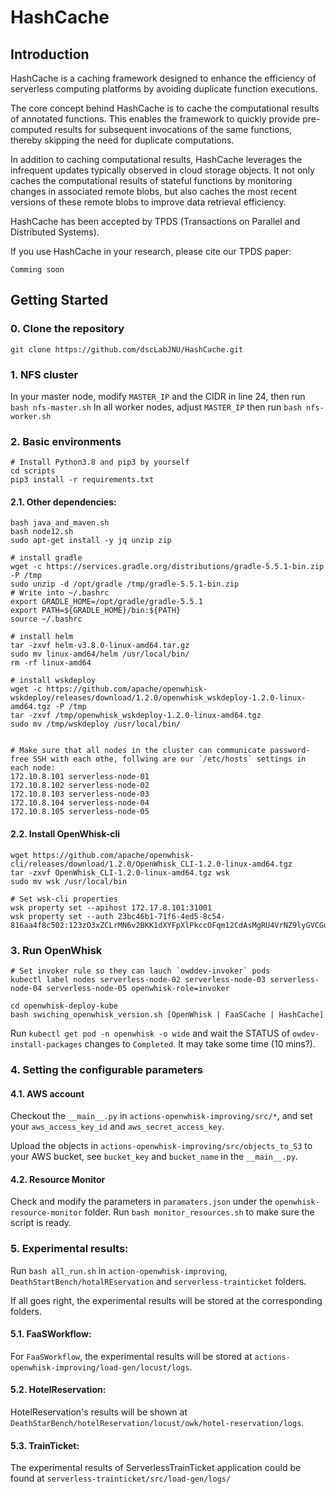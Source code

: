 # HashCache

## Introduction

HashCache is a caching framework designed to enhance the efficiency of serverless computing platforms by avoiding duplicate function executions.

The core concept behind HashCache is to cache the computational results of annotated functions. This enables the framework to quickly provide pre-computed results for subsequent invocations of the same functions, thereby skipping the need for duplicate computations.

In addition to caching computational results, HashCache leverages the infrequent updates typically observed in cloud storage objects. It not only caches the computational results of stateful functions by monitoring changes in associated remote blobs, but also caches the most recent versions of these remote blobs to improve data retrieval efficiency.



HashCache has been accepted by TPDS (Transactions on Parallel and Distributed Systems).

If you use HashCache in your research, please cite our TPDS paper:

```
Comming soon
```



## Getting Started

### 0. Clone the repository

```
git clone https://github.com/dscLabJNU/HashCache.git
```

### 1. NFS cluster

In your master node, modify `MASTER_IP` and the CIDR in line 24, then run `bash nfs-master.sh`
In all worker nodes, adjust `MASTER_IP` then run `bash nfs-worker.sh`

### 2. Basic environments

```shell
# Install Python3.8 and pip3 by yourself
cd scripts
pip3 install -r requirements.txt
```

#### 2.1. Other dependencies:

```shell
bash java_and_maven.sh
bash node12.sh
sudo apt-get install -y jq unzip zip

# install gradle
wget -c https://services.gradle.org/distributions/gradle-5.5.1-bin.zip -P /tmp
sudo unzip -d /opt/gradle /tmp/gradle-5.5.1-bin.zip
# Write into ~/.bashrc
export GRADLE_HOME=/opt/gradle/gradle-5.5.1
export PATH=${GRADLE_HOME}/bin:${PATH}
source ~/.bashrc 

# install helm
tar -zxvf helm-v3.8.0-linux-amd64.tar.gz
sudo mv linux-amd64/helm /usr/local/bin/
rm -rf linux-amd64

# install wskdeploy
wget -c https://github.com/apache/openwhisk-wskdeploy/releases/download/1.2.0/openwhisk_wskdeploy-1.2.0-linux-amd64.tgz -P /tmp
tar -zxvf /tmp/openwhisk_wskdeploy-1.2.0-linux-amd64.tgz
sudo mv /tmp/wskdeploy /usr/local/bin/


# Make sure that all nodes in the cluster can communicate password-free SSH with each othe, follwing are our `/etc/hosts` settings in each node:
172.10.8.101 serverless-node-01
172.10.8.102 serverless-node-02
172.10.8.103 serverless-node-03
172.10.8.104 serverless-node-04
172.10.8.105 serverless-node-05
```

#### 2.2. Install OpenWhisk-cli

```shell
wget https://github.com/apache/openwhisk-cli/releases/download/1.2.0/OpenWhisk_CLI-1.2.0-linux-amd64.tgz
tar -zxvf OpenWhisk_CLI-1.2.0-linux-amd64.tgz wsk
sudo mv wsk /usr/local/bin

# Set wsk-cli properties
wsk property set --apihost 172.17.8.101:31001
wsk property set --auth 23bc46b1-71f6-4ed5-8c54-816aa4f8c502:123zO3xZCLrMN6v2BKK1dXYFpXlPkccOFqm12CdAsMgRU4VrNZ9lyGVCGuMDGIwP
```

### 3. Run OpenWhisk

```shell
# Set invoker rule so they can lauch `owddev-invoker` pods
kubectl label nodes serverless-node-02 serverless-node-03 serverless-node-04 serverless-node-05 openwhisk-role=invoker

cd openwhisk-deploy-kube
bash swiching_openwhisk_version.sh [OpenWhisk | FaaSCache | HashCache]
```

Run `kubectl get pod -n openwhisk -o wide` and wait the STATUS of `owdev-install-packages` changes to `Completed`.
It may take some time (10 mins?).

### 4. Setting the configurable parameters

#### 4.1. AWS account
Checkout the `__main__.py` in `actions-openwhisk-improving/src/*`, and set your `aws_access_key_id` and `aws_secret_access_key`.

Upload the objects in `actions-openwhisk-improving/src/objects_to_S3` to your AWS bucket, see `bucket_key` and `bucket_name` in the `__main__.py`.

#### 4.2. Resource Monitor
Check and modify the parameters in `paramaters.json` under the `openwhisk-resource-monitor` folder.
Run `bash monitor_resources.sh` to make sure the script is ready.


### 5. Experimental results:

Run `bash all_run.sh` in `action-openwhisk-improving`, `DeathStartBench/hotalREservation` and `serverless-trainticket` folders.

If all goes right, the experimental results will be stored at the corresponding folders.


#### 5.1. FaaSWorkflow:

For `FaaSWorkflow`, the experimental results will be stored at `actions-openwhisk-improving/load-gen/locust/logs`.

#### 5.2. HotelReservation:

HotelReservation's results will be shown at `DeathStarBench/hotelReservation/locust/owk/hotel-reservation/logs`.

#### 5.3. TrainTicket:

The experimental results of ServerlessTrainTicket application could be found at `serverless-trainticket/src/load-gen/logs/`